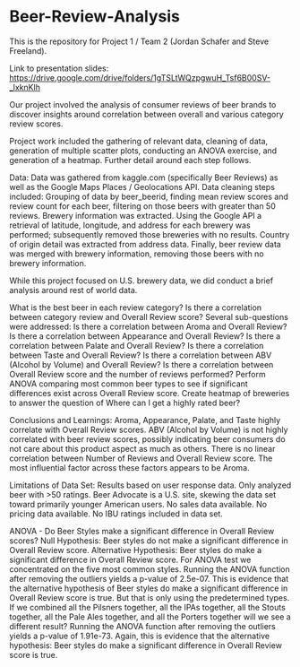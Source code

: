 # Beer-Review-Analysis

This is the repository for Project 1 / Team 2 (Jordan Schafer and Steve Freeland).

Link to presentation slides: https://drive.google.com/drive/folders/1gTSLtWQzpgwuH_Tsf6B00SV-_lxknKlh 

Our project involved the analysis of consumer reviews of beer brands to discover insights around correlation between overall and various category review scores.

Project work included the gathering of relevant data, cleaning of data, generation of multiple scatter plots, conducting an ANOVA exercise, and generation of a heatmap. Further detail around each step follows.

Data:
Data was gathered from kaggle.com (specifically Beer Reviews) as well as the Google Maps Places / Geolocations API. 
Data cleaning steps included:
Grouping of data by beer_beerid, finding mean review scores and review count for each beer, filtering on those beers with greater than 50 reviews. Brewery information was extracted. Using the Google API a retrieval of latitude, longitude, and address for each brewery was performed; subsequently removed those breweries with no results. Country of origin detail was extracted from address data. Finally, beer review data was merged with brewery information, removing those beers with no brewery information.

While this project focused on U.S. brewery data, we did conduct a brief analysis around rest of world data.

What is the best beer in each review category?
Is there a correlation between category review and Overall Review score? Several sub-questions were addressed:
  Is there a correlation between Aroma and Overall Review?
  Is there a correlation between Appearance and Overall Review?
  Is there a correlation between Palate and Overall Review?
  Is there a correlation between Taste and Overall Review?
  Is there a correlation between ABV (Alcohol by Volume) and Overall Review?
  Is there a correlation between Overall Review score and the number of reviews performed?
Perform ANOVA comparing most common beer types to see if significant differences exist across Overall Review score.
Create heatmap of breweries to answer the question of Where can I get a highly rated beer?

Conclusions and Learnings:
Aroma, Appearance, Palate, and Taste highly correlate with Overall Review scores.
ABV (Alcohol by Volume) is not highly correlated with beer review scores, possibly indicating beer consumers do not care about this product aspect as much as others.
There is no linear correlation between Number of Reviews and Overall Review score. 
The most influential factor across these factors appears to be Aroma.  

Limitations of Data Set:
Results based on user response data.
Only analyzed beer with >50 ratings.
Beer Advocate is a U.S. site, skewing the data set toward primarily younger American users.
No sales data available.
No pricing data available.
No IBU ratings included in data set.

ANOVA - Do Beer Styles make a significant difference in Overall Review scores?
Null Hypothesis: Beer styles do not make a significant difference in Overall Review score.
Alternative Hypothesis: Beer styles do make a significant difference in Overall Review score.
For ANOVA test we concentrated on the five most common styles.
Running the ANOVA function after removing the outliers yields a p-value of 2.5e-07.
This is evidence that the alternative hypothesis of Beer styles do make a significant difference in Overall Review score is true.
But that is only using the predetermined types. If we combined all the Pilsners together, all the IPAs together, all the Stouts together, all the Pale Ales together, and all the Porters together will we see a different result?
Running the ANOVA function after removing the outliers yields a p-value of 1.91e-73. Again, this is evidence that the alternative hypothesis: Beer styles do make a significant difference in Overall Review score is true.
